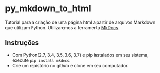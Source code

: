 # py_mkdown_to_html
Tutorial para a criação de uma página html a partir de arquivos Markdown que utilizam Python. Utilizaremos a ferramenta [MkDocs](https://www.mkdocs.org).

## Instruções
- Com Python(2.7, 3.4, 3.5, 3.6, 3.7) e pip instalados em seu sistema, execute
```pip install mkdocs```.
- Crie um repistório no github e clone em seu computador.

